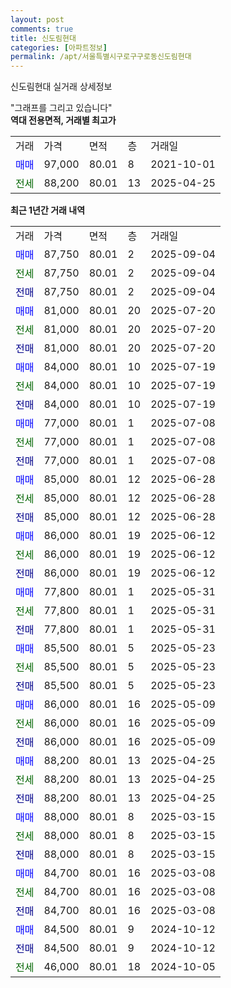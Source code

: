 ```yaml
---
layout: post
comments: true
title: 신도림현대
categories: [아파트정보]
permalink: /apt/서울특별시구로구구로동신도림현대
---
```


신도림현대 실거래 상세정보

<script type="text/javascript">
  google.charts.load('current', {'packages':['line', 'corechart']});
  google.charts.setOnLoadCallback(drawChart);

  function drawChart() {
    var data = new google.visualization.DataTable();
    data.addColumn('date', '거래일');
    data.addColumn('number', "매매");
    data.addColumn('number', "전세");
    data.addColumn('number', "전매");

    data.addRows([[new Date(Date.parse("2025-09-04")), 87750, null, null], [new Date(Date.parse("2025-09-04")), null, 87750, null], [new Date(Date.parse("2025-09-04")), null, null, 87750], [new Date(Date.parse("2025-07-20")), 81000, null, null], [new Date(Date.parse("2025-07-20")), null, 81000, null], [new Date(Date.parse("2025-07-20")), null, null, 81000], [new Date(Date.parse("2025-07-19")), 84000, null, null], [new Date(Date.parse("2025-07-19")), null, 84000, null], [new Date(Date.parse("2025-07-19")), null, null, 84000], [new Date(Date.parse("2025-07-08")), 77000, null, null], [new Date(Date.parse("2025-07-08")), null, 77000, null], [new Date(Date.parse("2025-07-08")), null, null, 77000], [new Date(Date.parse("2025-06-28")), 85000, null, null], [new Date(Date.parse("2025-06-28")), null, 85000, null], [new Date(Date.parse("2025-06-28")), null, null, 85000], [new Date(Date.parse("2025-06-12")), 86000, null, null], [new Date(Date.parse("2025-06-12")), null, 86000, null], [new Date(Date.parse("2025-06-12")), null, null, 86000], [new Date(Date.parse("2025-05-31")), 77800, null, null], [new Date(Date.parse("2025-05-31")), null, 77800, null], [new Date(Date.parse("2025-05-31")), null, null, 77800], [new Date(Date.parse("2025-05-23")), 85500, null, null], [new Date(Date.parse("2025-05-23")), null, 85500, null], [new Date(Date.parse("2025-05-23")), null, null, 85500], [new Date(Date.parse("2025-05-09")), 86000, null, null], [new Date(Date.parse("2025-05-09")), null, 86000, null], [new Date(Date.parse("2025-05-09")), null, null, 86000], [new Date(Date.parse("2025-04-25")), 88200, null, null], [new Date(Date.parse("2025-04-25")), null, 88200, null], [new Date(Date.parse("2025-04-25")), null, null, 88200], [new Date(Date.parse("2025-03-15")), 88000, null, null], [new Date(Date.parse("2025-03-15")), null, 88000, null], [new Date(Date.parse("2025-03-15")), null, null, 88000], [new Date(Date.parse("2025-03-08")), 84700, null, null], [new Date(Date.parse("2025-03-08")), null, 84700, null], [new Date(Date.parse("2025-03-08")), null, null, 84700], [new Date(Date.parse("2024-10-12")), 84500, null, null], [new Date(Date.parse("2024-10-12")), null, null, 84500], [new Date(Date.parse("2024-10-05")), null, 46000, null]]);

    var options = {
      hAxis: {
        format: 'yyyy/MM/dd'
      },    
      lineWidth: 0,
      pointsVisible: true,    
      title: '최근 1년간 유형별 실거래가 분포',
      legend: { position: 'bottom' }
    };

    var formatter = new google.visualization.NumberFormat({pattern:'###,###'} );
    formatter.format(data, 1);
    formatter.format(data, 2);
    
    setTimeout(function() {
        var chart = new google.visualization.LineChart(document.getElementById('columnchart_material'));
        chart.draw(data, (options));
        document.getElementById('loading').style.display = 'none';
    }, 200);
  }
</script>


<div id="loading" style="z-index:20; display: block; margin-left: 0px">"그래프를 그리고 있습니다"</div>
<div id="columnchart_material" style="width: 95%; margin-left: 0px; display: block"></div>
<!-- contents start -->
<b>역대 전용면적, 거래별 최고가</b>
<table class="sortable">
    <tr>
      <td>거래</td>
      <td>가격</td>
      <td>면적</td>
      <td>층</td>
      <td>거래일</td>
    </tr>
        <tr>
          <td><a style="color: blue">매매</a></td>
          <td>97,000</td>
          <td>80.01</td>
          <td>8</td>
          <td>2021-10-01</td>
        </tr>        
        <tr>
              <td><a style="color: darkgreen">전세</a></td>
              <td>88,200</td>
              <td>80.01</td>
              <td>13</td>
              <td>2025-04-25</td>
            </tr>        
    
</table>

<b>최근 1년간 거래 내역</b>

<table class="sortable">
    <tr>
      <td>거래</td>
      <td>가격</td>
      <td>면적</td>
      <td>층</td>
      <td>거래일</td>
    </tr>
    <tr>
      <td><a style="color: blue">매매</a></td>
      <td>87,750</td>
      <td>80.01</td>
      <td>2</td>
      <td>2025-09-04</td>
    </tr>          <tr>
      <td><a style="color: darkgreen">전세</a></td>
      <td>87,750</td>
      <td>80.01</td>
      <td>2</td>
      <td>2025-09-04</td>
    </tr>          <tr>
      <td><a style="color: darkblue">전매</a></td>
      <td>87,750</td>
      <td>80.01</td>
      <td>2</td>
      <td>2025-09-04</td>
    </tr>          <tr>
      <td><a style="color: blue">매매</a></td>
      <td>81,000</td>
      <td>80.01</td>
      <td>20</td>
      <td>2025-07-20</td>
    </tr>          <tr>
      <td><a style="color: darkgreen">전세</a></td>
      <td>81,000</td>
      <td>80.01</td>
      <td>20</td>
      <td>2025-07-20</td>
    </tr>          <tr>
      <td><a style="color: darkblue">전매</a></td>
      <td>81,000</td>
      <td>80.01</td>
      <td>20</td>
      <td>2025-07-20</td>
    </tr>          <tr>
      <td><a style="color: blue">매매</a></td>
      <td>84,000</td>
      <td>80.01</td>
      <td>10</td>
      <td>2025-07-19</td>
    </tr>          <tr>
      <td><a style="color: darkgreen">전세</a></td>
      <td>84,000</td>
      <td>80.01</td>
      <td>10</td>
      <td>2025-07-19</td>
    </tr>          <tr>
      <td><a style="color: darkblue">전매</a></td>
      <td>84,000</td>
      <td>80.01</td>
      <td>10</td>
      <td>2025-07-19</td>
    </tr>          <tr>
      <td><a style="color: blue">매매</a></td>
      <td>77,000</td>
      <td>80.01</td>
      <td>1</td>
      <td>2025-07-08</td>
    </tr>          <tr>
      <td><a style="color: darkgreen">전세</a></td>
      <td>77,000</td>
      <td>80.01</td>
      <td>1</td>
      <td>2025-07-08</td>
    </tr>          <tr>
      <td><a style="color: darkblue">전매</a></td>
      <td>77,000</td>
      <td>80.01</td>
      <td>1</td>
      <td>2025-07-08</td>
    </tr>          <tr>
      <td><a style="color: blue">매매</a></td>
      <td>85,000</td>
      <td>80.01</td>
      <td>12</td>
      <td>2025-06-28</td>
    </tr>          <tr>
      <td><a style="color: darkgreen">전세</a></td>
      <td>85,000</td>
      <td>80.01</td>
      <td>12</td>
      <td>2025-06-28</td>
    </tr>          <tr>
      <td><a style="color: darkblue">전매</a></td>
      <td>85,000</td>
      <td>80.01</td>
      <td>12</td>
      <td>2025-06-28</td>
    </tr>          <tr>
      <td><a style="color: blue">매매</a></td>
      <td>86,000</td>
      <td>80.01</td>
      <td>19</td>
      <td>2025-06-12</td>
    </tr>          <tr>
      <td><a style="color: darkgreen">전세</a></td>
      <td>86,000</td>
      <td>80.01</td>
      <td>19</td>
      <td>2025-06-12</td>
    </tr>          <tr>
      <td><a style="color: darkblue">전매</a></td>
      <td>86,000</td>
      <td>80.01</td>
      <td>19</td>
      <td>2025-06-12</td>
    </tr>          <tr>
      <td><a style="color: blue">매매</a></td>
      <td>77,800</td>
      <td>80.01</td>
      <td>1</td>
      <td>2025-05-31</td>
    </tr>          <tr>
      <td><a style="color: darkgreen">전세</a></td>
      <td>77,800</td>
      <td>80.01</td>
      <td>1</td>
      <td>2025-05-31</td>
    </tr>          <tr>
      <td><a style="color: darkblue">전매</a></td>
      <td>77,800</td>
      <td>80.01</td>
      <td>1</td>
      <td>2025-05-31</td>
    </tr>          <tr>
      <td><a style="color: blue">매매</a></td>
      <td>85,500</td>
      <td>80.01</td>
      <td>5</td>
      <td>2025-05-23</td>
    </tr>          <tr>
      <td><a style="color: darkgreen">전세</a></td>
      <td>85,500</td>
      <td>80.01</td>
      <td>5</td>
      <td>2025-05-23</td>
    </tr>          <tr>
      <td><a style="color: darkblue">전매</a></td>
      <td>85,500</td>
      <td>80.01</td>
      <td>5</td>
      <td>2025-05-23</td>
    </tr>          <tr>
      <td><a style="color: blue">매매</a></td>
      <td>86,000</td>
      <td>80.01</td>
      <td>16</td>
      <td>2025-05-09</td>
    </tr>          <tr>
      <td><a style="color: darkgreen">전세</a></td>
      <td>86,000</td>
      <td>80.01</td>
      <td>16</td>
      <td>2025-05-09</td>
    </tr>          <tr>
      <td><a style="color: darkblue">전매</a></td>
      <td>86,000</td>
      <td>80.01</td>
      <td>16</td>
      <td>2025-05-09</td>
    </tr>          <tr>
      <td><a style="color: blue">매매</a></td>
      <td>88,200</td>
      <td>80.01</td>
      <td>13</td>
      <td>2025-04-25</td>
    </tr>          <tr>
      <td><a style="color: darkgreen">전세</a></td>
      <td>88,200</td>
      <td>80.01</td>
      <td>13</td>
      <td>2025-04-25</td>
    </tr>          <tr>
      <td><a style="color: darkblue">전매</a></td>
      <td>88,200</td>
      <td>80.01</td>
      <td>13</td>
      <td>2025-04-25</td>
    </tr>          <tr>
      <td><a style="color: blue">매매</a></td>
      <td>88,000</td>
      <td>80.01</td>
      <td>8</td>
      <td>2025-03-15</td>
    </tr>          <tr>
      <td><a style="color: darkgreen">전세</a></td>
      <td>88,000</td>
      <td>80.01</td>
      <td>8</td>
      <td>2025-03-15</td>
    </tr>          <tr>
      <td><a style="color: darkblue">전매</a></td>
      <td>88,000</td>
      <td>80.01</td>
      <td>8</td>
      <td>2025-03-15</td>
    </tr>          <tr>
      <td><a style="color: blue">매매</a></td>
      <td>84,700</td>
      <td>80.01</td>
      <td>16</td>
      <td>2025-03-08</td>
    </tr>          <tr>
      <td><a style="color: darkgreen">전세</a></td>
      <td>84,700</td>
      <td>80.01</td>
      <td>16</td>
      <td>2025-03-08</td>
    </tr>          <tr>
      <td><a style="color: darkblue">전매</a></td>
      <td>84,700</td>
      <td>80.01</td>
      <td>16</td>
      <td>2025-03-08</td>
    </tr>          <tr>
      <td><a style="color: blue">매매</a></td>
      <td>84,500</td>
      <td>80.01</td>
      <td>9</td>
      <td>2024-10-12</td>
    </tr>          <tr>
      <td><a style="color: darkblue">전매</a></td>
      <td>84,500</td>
      <td>80.01</td>
      <td>9</td>
      <td>2024-10-12</td>
    </tr>          <tr>
      <td><a style="color: darkgreen">전세</a></td>
      <td>46,000</td>
      <td>80.01</td>
      <td>18</td>
      <td>2024-10-05</td>
    </tr>      </table>
<!-- contents end -->    

